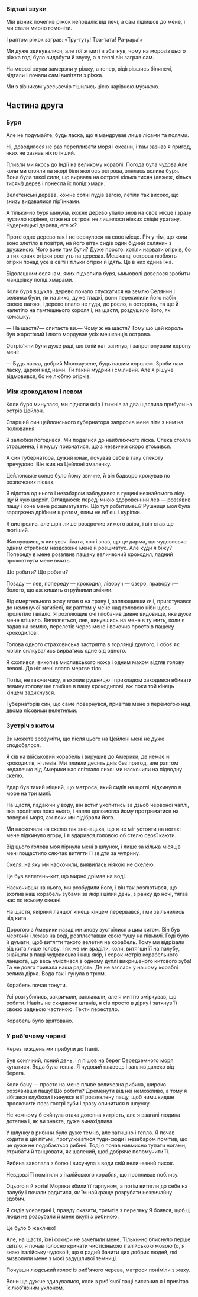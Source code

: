 ### Відталі звуки

Мій візник почепив ріжок неподалік від печі, а сам підійшов до мене, і ми стали мирно гомоніти.

І раптом ріжок заграв:
«Тру-туту!
Тра-тата!
Ра-рара!»

Ми дуже здивувалися, але тої ж миті я збагнув, чому на морозіз цього ріжка годі було видобути й звуку, а в теплі він заграв сам.

На морозі звуки замерзли у ріжку, а тепер, відігрівшись біляпечі, відтали і почали самі вилітати з ріжка.

Ми з візником увесьвечір тішились цією чарівною музикою.

## Частина друга

### Буря

Але не подумайте, будь ласка, що я мандрував лише лісами та полями.

Ні, доводилося не раз перепливати моря і океани, і там зазнав я пригод, яких не зазнав ніхто інший.

Пливли ми якось до Індії на великому кораблі.
Погода була чудова.Але коли ми стояли на якорі біля якогось острова, знялась велика буря.
Вона була такої сили, що вирвала на острові кілька тисяч (авжеж, кілька тисяч!) дерев і понесла їх попід хмари.

Велетенські дерева, кожне сотні пудів вагою, летіли так високо, що знизу видавалися пір'їнками.

А тільки-но буря минула, кожне дерево упало знов на своє місце і зразу пустило коріння, отже на острові не лишилося ніяких слідів урагану.
Чудернацькі дерева, еге ж?

Проте одне дерево так і не вернулося на своє місце.
Річ у тім, що коли воно злетіло в повітря, на його вітах сидів один бідний селянин з дружиною.
Чого вони там були?
Дуже просто: хотіли нарвати огірків, бо в тих краях огірки ростуть на деревах.
Мешканці острова люблять огірки понад усе в світі і тільки огірки й їдять.
Це в них єдина їжа.

Бідолашним селянам, яких підхопила буря, мимоволі довелося зробити мандрівку попід хмарами.

Коли буря вщухла, дерево почало спускатися на землю.Селянин і селянка були, як на лихо, дуже гладкі, вони перехилили його набік своєю вагою, і дерево впало не туди, де росло, а осторонь, та ще й налетіло на тамтешнього короля і, на щастя, роздушило його, як комашку.

— На щастя?— спитаєте ви.— Чому ж на щастя?
Тому що цей король був жорстокий і люто мордував усіх мешканців острова.

Острів'яни були дуже раді, що їхній кат загинув, і запропонували корону мені:

— Будь ласка, добрий Мюнхаузене, будь нашим королем.
Зроби нам ласку, царюй над нами.
Ти такий мудрий і сміливий.
Але я рішуче відмовився, бо не люблю огірків.

### Між крокодилом і левом

Коли буря минулася, ми підняли якір і тижнів за два щасливо прибули на острів Цейлон.

Старший син цейлонського губернатора запросив мене піти з ним на полювання.

Я залюбки погодився.
Ми подалися до найближчого ліска.
Спека стояла страшенна, і я мушу признатися, що з незвички скоро втомився.

А син губернатора, дужий юнак, почував себе в таку спекоту пречудово.
Він жив на Цейлоні змалечку.

Цейлонське сонце було йому звичне, й він бадьоро крокував по розпечених пісках.

Я відстав од нього і незабаром заблудився в гущині незнайомого лісу.
Іду й чую шерхіт.
Оглядаюся: переді мною здоровенний лев — роззявив пащу і хоче мене розшматувати.
Що тут робитимеш?
Рушниця моя була заряджена дрібним шротом, яким не вб'єш і куріпки.

Я вистрелив, але шріт лише роздрочив хижого звіра, і він став ще лютіший.

Жахнувшись, я кинувся тікати, хоч і знав, що це дарма, що чудовисько одним стрибком наздожене мене й розшматує.
Але куди я біжу?
Попереду в мене роззявив пащеку величезний крокодил, ладний проковтнути мене вмить.

Що робити?
Що робити?

Позаду — лев, попереду — крокодил, ліворуч — озеро, праворуч— болото, що аж кишить отруйними зміями.

Від смертельного жаху впав я на траву і, заплющивши очі, приготувався до неминучої загибелі, як раптом у мене над головою ніби щось пролетіло і впало.
Я розплющив очі і побачив дивне видовище, яке дуже мене втішило. 
Виявляється, лев, кинувшись на мене в ту мить, коли я падав на землю, перелетів через мене і вскочив просто в пащеку крокодилові.

Голова одного страховиська застрягла в горлянці другого, і обоє як могли силкувались вирватись одне від одного.

Я схопився, вихопив мисливського ножа і одним махом відтяв голову левові.
До ніг мені впало мертве тіло.

Потім, не гаючи часу, я вхопив рушницю і прикладом заходився вбивати левину голову ще глибше в пащу крокодилові, аж поки той кінець кінцем задихнувся.

Губернаторів син, що саме повернувся, привітав мене з перемогою над двома лісовими велетнями.

### Зустріч з китом

Ви можете зрозуміти, що після цього на Цейлоні мені не дуже сподобалося.

Я сів на військовий корабель і вирушив до Америки, де немає ні крокодилів, ні левів.
Ми пливли десять днів без пригод, але раптом недалечко від Америки нас спіткало лихо: ми наскочили на підводну скелю.

Удар був такий міцний, що матроса, який сидів на щоглі, відкинуло в море на три милі.

На щастя, падаючи у воду, він встиг ухопитись за дзьоб червоної чаплі, яка пролітала повз нього, і чапля допомогла йому протриматися на поверхні моря, аж поки ми підібрали його.

Ми наскочили на скелю так зненацька, що я не міг устояти на ногах: мене підкинуло вгору, і я вдарився головою об стелю своєї каюти.

Від цього голова моя пірнула мені в шлунок, і лише за кілька місяців мені пощастило сяк-так витягти її звідти за чуприну.

Скеля, на яку ми наскочили, виявилась ніякою не скелею.

Це був велетень-кит, що мирно дрімав на воді.

Наскочивши на нього, ми розбудили його, і він так розлютився, що вхопив наш корабель зубами за якір і цілий день, з ранку до ночі, тягав нас по всьому океані.

На щастя, якірний ланцюг кінець кінцем перервався, і ми звільнились від кита.

Дорогою з Америки назад ми знову зустрілися з цим китом.
Він був мертвий і лежав на воді, розпластавши свою тушу на півмилі.
Годі було й думати, щоб витягти такого велетня на корабель.
Тому ми відрізали від кита лише голову.
І як же ми зраділи, коли, витягши її на палубу, знайшли в пащі чудовиська і наш якір, і сорок метрів корабельного ланцюга, що весь умістився в одному дуплі викришеного китового зуба!Та не довго тривала наша радість.
Де не взялась у нашому кораблі велика дірка.
Вода так і гунула в трюм.

Корабель почав тонути.

Усі розгубились, закричали, заплакали, але я миттю зміркував, що робити.
Навіть не скидаючи штанів, я сів просто в дірку і заткнув її своєю задньою частиною.
Текти перестало.

Корабель було врятовано.

### У риб'ячому череві

Через тиждень ми прибули до Італії.

Був сонячний, ясний день, і я пішов на берег Середземного моря купатися.
Вода була тепла.
Я чудовий плавець і заплив далеко від берега.

Коли бачу — просто на мене пливе величезна рибина, широко роззявивши пащу!
Що робити?
Дременути від неї неможливо, а тому я зібгався клубком і кинувся в її роззявлену пащу, щоб чимшвидше проскочити повз гострі зуби і зразу опинитися в шлунку.

Не кожному б сяйнула отака дотепна хитрість, але я взагалі людина дотепна і, як ви знаєте, дуже винахідлива.

У шлунку в рибини було дуже темно, але затишно і тепло.
Я почав ходити в цій пітьмі, прогулюватися туди-сюди і незабаром помітив, що це дуже не подобається рибині.
Тоді я почав навмисно тупати ногами, стрибати й танцювати, як шалений, щоб добряче попомучити її.

Рибина заволала з болю і висунула з води свій величезний писок.

Невдовзі її помітили з італійського корабля, що пропливав поблизу.

Оцього я й хотів!
Моряки вбили її гарпуном, а потім витягли до себе на палубу і почали радитися, як їм найкраще розрубати незвичайну здобич.

Я сидів усередині і, правду сказати, тремтів з переляку.Я боявся, щоб ці люди не розрубали й мене вкупі з рибиною.

Це було б жахливо!

Але, на щастя, їхні сокири не зачепили мене.
Тільки-но блиснуло перше світло, я почав голосно кричати чистісінькою італійською мовою (о, я знаю італійську чудово!), що я радий бачити цих добрих людей, які визволили мене з моєї задушливої темниці.

Почувши людський голос із риб'ячого черева, матроси поніміли з жаху.

Вони ще дужче здивувалися, коли з риб'ячої пащі вискочив я і привітав їх люб'язним уклоном.
